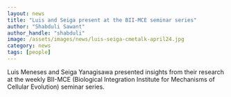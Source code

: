 ```yaml
---
layout: news
title: "Luis and Seiga present at the BII-MCE seminar series"
author: "Shabduli Sawant"
author_handle: "shabduli"
image: /assets/images/news/luis-seiga-cmetalk-april24.jpg
category: news
tags: [people]
---
```


Luis Meneses and Seiga Yanagisawa presented insights from their research at the weekly BII-MCE (Biological Integration Institute for Mechanisms of Cellular Evolution) seminar series. 

